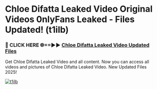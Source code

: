 # Chloe Difatta Leaked Video Original Videos 0nlyFans Leaked - Files Updated! (t1ilb)

<h3>🔴 CLICK HERE 🌐==►► <a href="https://tinyurl.com/ms9xzufz" rel="nofollow">Chloe Difatta Leaked Video Updated Files</a></h3>

Get Chloe Difatta Leaked Video and all content. Now you can access all videos and pictures of Chloe Difatta Leaked Video. New Updated Files 2025!

[![t1ilb](https://i.imgur.com/NaUBvic.gif)](https://tinyurl.com/ms9xzufz)
